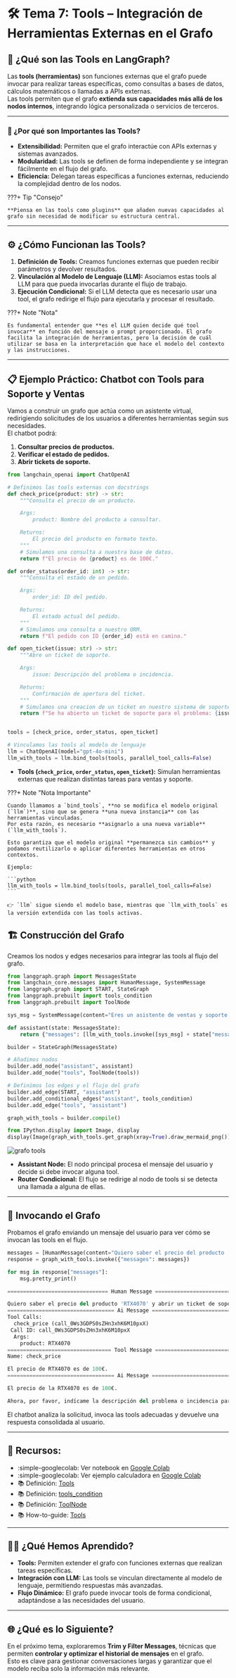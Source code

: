 # 🛠️ Tema 7: Tools – Integración de Herramientas Externas en el Grafo

## 🚀 ¿Qué son las Tools en LangGraph?

Las **tools (herramientas)** son funciones externas que el grafo puede invocar para realizar tareas específicas, como consultas a bases de datos, cálculos matemáticos o llamadas a APIs externas.  
Las tools permiten que el grafo **extienda sus capacidades más allá de los nodos internos**, integrando lógica personalizada o servicios de terceros.

---

### 🧠 ¿Por qué son Importantes las Tools?

- **Extensibilidad:** Permiten que el grafo interactúe con APIs externas y sistemas avanzados.
- **Modularidad:** Las tools se definen de forma independiente y se integran fácilmente en el flujo del grafo.
- **Eficiencia:** Delegan tareas específicas a funciones externas, reduciendo la complejidad dentro de los nodos.

???+ Tip "Consejo"

    **Piensa en las tools como plugins** que añaden nuevas capacidades al grafo sin necesidad de modificar su estructura central.

---

## ⚙️ ¿Cómo Funcionan las Tools?

1. **Definición de Tools:** Creamos funciones externas que pueden recibir parámetros y devolver resultados.
2. **Vinculación al Modelo de Lenguaje (LLM):** Asociamos estas tools al LLM para que pueda invocarlas durante el flujo de trabajo.
3. **Ejecución Condicional:** Si el LLM detecta que es necesario usar una tool, el grafo redirige el flujo para ejecutarla y procesar el resultado.

???+ Note "Nota"

    Es fundamental entender que **es el LLM quien decide qué tool invocar** en función del mensaje o prompt proporcionado. El grafo facilita la integración de herramientas, pero la decisión de cuál utilizar se basa en la interpretación que hace el modelo del contexto y las instrucciones.

---

## 📋 Ejemplo Práctico: Chatbot con Tools para Soporte y Ventas

Vamos a construir un grafo que actúa como un asistente virtual, redirigiendo solicitudes de los usuarios a diferentes herramientas según sus necesidades.  
El chatbot podrá:

1. **Consultar precios de productos.**
2. **Verificar el estado de pedidos.**
3. **Abrir tickets de soporte.**

```python hl_lines="41 45"
from langchain_openai import ChatOpenAI

# Definimos las tools externas con docstrings
def check_price(product: str) -> str:
    """Consulta el precio de un producto.

    Args:
        product: Nombre del producto a consultar.

    Returns:
        El precio del producto en formato texto.
    """
    # Simulamos una consulta a nuestra base de datos.
    return f"El precio de {product} es de 100€."

def order_status(order_id: int) -> str:
    """Consulta el estado de un pedido.

    Args:
        order_id: ID del pedido.

    Returns:
        El estado actual del pedido.
    """
    # Simulamos una consulta a nuestro ORM.
    return f"El pedido con ID {order_id} está en camino."

def open_ticket(issue: str) -> str:
    """Abre un ticket de soporte.

    Args:
        issue: Descripción del problema o incidencia.

    Returns:
        Confirmación de apertura del ticket.
    """
    # Simulamos una creacion de un ticket en nuestro sistema de soporte.
    return f"Se ha abierto un ticket de soporte para el problema: {issue}."


tools = [check_price, order_status, open_ticket]

# Vinculamos las tools al modelo de lenguaje
llm = ChatOpenAI(model="gpt-4o-mini")
llm_with_tools = llm.bind_tools(tools, parallel_tool_calls=False)
```

- **Tools (`check_price`, `order_status`, `open_ticket`):** Simulan herramientas externas que realizan distintas tareas para ventas y soporte.

???+ Note "Nota Importante"

    Cuando llamamos a `bind_tools`, **no se modifica el modelo original (`llm`)**, sino que se genera **una nueva instancia** con las herramientas vinculadas.
    Por esta razón, es necesario **asignarlo a una nueva variable** (`llm_with_tools`).

    Esto garantiza que el modelo original **permanezca sin cambios** y podamos reutilizarlo o aplicar diferentes herramientas en otros contextos.

    Ejemplo:

    ```python
    llm_with_tools = llm.bind_tools(tools, parallel_tool_calls=False)
    ```

    👉 `llm` sigue siendo el modelo base, mientras que `llm_with_tools` es la versión extendida con las tools activas.

## 🏗️ Construcción del Grafo

Creamos los nodos y edges necesarios para integrar las tools al flujo del grafo.

```python
from langgraph.graph import MessagesState
from langchain_core.messages import HumanMessage, SystemMessage
from langgraph.graph import START, StateGraph
from langgraph.prebuilt import tools_condition
from langgraph.prebuilt import ToolNode

sys_msg = SystemMessage(content="Eres un asistente de ventas y soporte. Responde usando las herramientas disponibles.")

def assistant(state: MessagesState):
    return {"messages": [llm_with_tools.invoke([sys_msg] + state["messages"])]}

builder = StateGraph(MessagesState)

# Añadimos nodos
builder.add_node("assistant", assistant)
builder.add_node("tools", ToolNode(tools))

# Definimos los edges y el flujo del grafo
builder.add_edge(START, "assistant")
builder.add_conditional_edges("assistant", tools_condition)
builder.add_edge("tools", "assistant")

graph_with_tools = builder.compile()

from IPython.display import Image, display
display(Image(graph_with_tools.get_graph(xray=True).draw_mermaid_png()))
```

![grafo tools](../assets/img/curso1/tema8/image.png)

- **Assistant Node:** El nodo principal procesa el mensaje del usuario y decide si debe invocar alguna tool.
- **Router Condicional:** El flujo se redirige al nodo de tools si se detecta una llamada a alguna de ellas.

---

## 🚀 Invocando el Grafo

Probamos el grafo enviando un mensaje del usuario para ver cómo se invocan las tools en el flujo.

```python
messages = [HumanMessage(content="Quiero saber el precio del producto 'RTX4070' y abrir un ticket de soporte.")]
response = graph_with_tools.invoke({"messages": messages})

for msg in response["messages"]:
    msg.pretty_print()
```

```python title="Response"
================================ Human Message =================================

Quiero saber el precio del producto 'RTX4070' y abrir un ticket de soporte.
================================== Ai Message ==================================
Tool Calls:
  check_price (call_0Ws3GDPS0sZHn3xhK6M10pxX)
 Call ID: call_0Ws3GDPS0sZHn3xhK6M10pxX
  Args:
    product: RTX4070
================================= Tool Message =================================
Name: check_price

El precio de RTX4070 es de 100€.
================================== Ai Message ==================================

El precio de la RTX4070 es de 100€.

Ahora, por favor, indícame la descripción del problema o incidencia para abrir el ticket de soporte.
```

El chatbot analiza la solicitud, invoca las tools adecuadas y devuelve una respuesta consolidada al usuario.

---

## 🔎 Recursos:

- :simple-googlecolab: Ver notebook en [Google Colab](https://colab.research.google.com/drive/1EQEkPwUoKKdaj_mmt2ypRiEsbCswm4bp?usp=sharing)
- :simple-googlecolab: Ver ejemplo calculadora en [Google Colab](https://colab.research.google.com/drive/1F3ytWJcWBtBYPsmt862wm5IL4iDOcwPh?usp=sharing)
- :books: Definición: [Tools](https://python.langchain.com/docs/concepts/tools)
- :books: Definición: [tools_condition](https://github.com/langchain-ai/langgraph/blob/0bdd27ade4dd3a8dd30bf651423ef3bc723e64dc/libs/langgraph/langgraph/prebuilt/tool_node.py#L576)
- :books: Definición: [ToolNode](https://github.com/langchain-ai/langgraph/blob/0bdd27ade4dd3a8dd30bf651423ef3bc723e64dc/libs/langgraph/langgraph/prebuilt/tool_node.py#L132)
- :books: How-to-guide: [Tools](https://langchain-ai.github.io/langgraph/how-tos/#tool-calling)

---

## 🧑‍🏫 ¿Qué Hemos Aprendido?

- **Tools:** Permiten extender el grafo con funciones externas que realizan tareas específicas.
- **Integración con LLM:** Las tools se vinculan directamente al modelo de lenguaje, permitiendo respuestas más avanzadas.
- **Flujo Dinámico:** El grafo puede invocar tools de forma condicional, adaptándose a las necesidades del usuario.

---

## 🌐 ¿Qué es lo Siguiente?

En el próximo tema, exploraremos **Trim y Filter Messages**, técnicas que permiten **controlar y optimizar el historial de mensajes** en el grafo.  
Esto es clave para gestionar conversaciones largas y garantizar que el modelo reciba solo la información más relevante.
